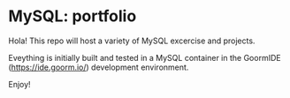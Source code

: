 # MySQL: portfolio

Hola! This repo will host a variety of MySQL excercise and projects. 

Eveything is initially built and tested in a MySQL container in the GoormIDE (https://ide.goorm.io/) development environment. 

Enjoy!
